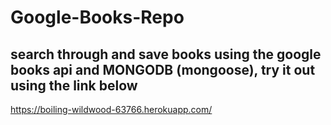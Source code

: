 # Google-Books-Repo
## search through and save books using the google books api and MONGODB (mongoose), try it out using the link below
https://boiling-wildwood-63766.herokuapp.com/
